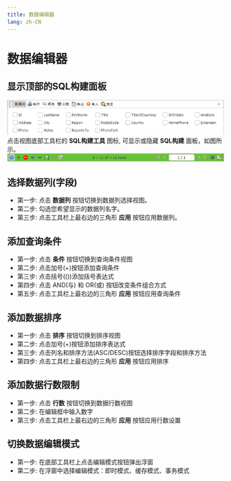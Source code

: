 ```yaml
---
title: 数据编辑器
lang: zh-CN
---
```


# 数据编辑器

## 显示顶部的SQL构建面板
![Datagrid Builder](../images/kangaroo-grid-builder.png)
点击视图底部工具栏的 __SQL构建工具__ 图标, 可显示或隐藏 __SQL构建__ 面板，如图所示。
![Datagrid toolbar](../images/kangaroo-grid-toolbar.png)

##  选择数据列(字段)
- 第一步: 点击 __数据列__ 按钮切换到数据列选择视图。
- 第二步: 勾选您希望显示的数据列名字。
- 第三步: 点击工具栏上最右边的三角形 __应用__ 按钮应用数据列。

## 添加查询条件
- 第一步: 点击 __条件__ 按钮切换到查询条件视图
- 第二步: 点击加号(+)按钮添加查询条件
- 第三步: 点击括号(())添加括号表达式
- 第四步: 点击 AND(与) 和 OR(或) 按钮改变条件组合方式
- 第五步: 点击工具栏上最右边的三角形 __应用__ 按钮应用查询条件

## 添加数据排序
- 第一步: 点击 __排序__ 按钮切换到排序视图
- 第二步: 点击加号(+)按钮添加排序表达式
- 第三步: 点击列名和排序方法(ASC/DESC)按钮选择排序字段和排序方法
- 第四步: 点击工具栏上最右边的三角形 __应用__ 按钮应用排序

## 添加数据行数限制
- 第一步: 点击 __行数__ 按钮切换到数据行数视图
- 第二步: 在编辑框中输入数字
- 第三步: 点击工具栏上最右边的三角形 __应用__ 按钮应用行数设置

## 切换数据编辑模式
- 第一步: 在底部工具栏上点击编辑模式按钮弹出浮窗
- 第二步: 在浮窗中选择编辑模式：即时模式、缓存模式、事务模式

<Vssue :issue-id="9" :title="$title" />
